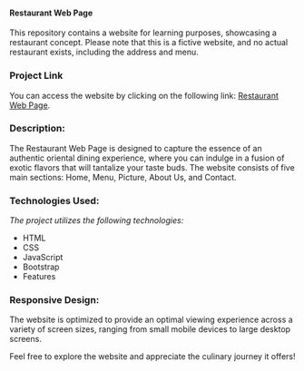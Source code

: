 #### Restaurant Web Page

This repository contains a website for learning purposes, showcasing a restaurant concept. Please note that this is a fictive website, and no actual restaurant exists, including the address and menu.

### Project Link
You can access the website by clicking on the following link: [Restaurant Web Page](https://bilallamrani.github.io/restaurant-bootstrap/).

### Description:
The Restaurant Web Page is designed to capture the essence of an authentic oriental dining experience, where you can indulge in a fusion of exotic flavors that will tantalize your taste buds. The website consists of five main sections: Home, Menu, Picture, About Us, and Contact.

### Technologies Used:
*The project utilizes the following technologies:*

* HTML
* CSS
* JavaScript
* Bootstrap
* Features

### Responsive Design:
The website is optimized to provide an optimal viewing experience across a variety of screen sizes, ranging from small mobile devices to large desktop screens.

Feel free to explore the website and appreciate the culinary journey it offers!
